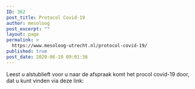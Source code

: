 ```yaml
---
ID: 362
post_title: Protocol Covid-19
author: mesoloog
post_excerpt: ""
layout: page
permalink: >
  https://www.mesoloog-utrecht.nl/protocol-covid-19/
published: true
post_date: 2020-06-19 09:01:36
---
```

<!-- wp:paragraph -->
<p>Leest u alstublieft voor u naar de afspraak komt het procol covid-19 door, dat u kunt vinden via deze link: </p>
<!-- /wp:paragraph -->